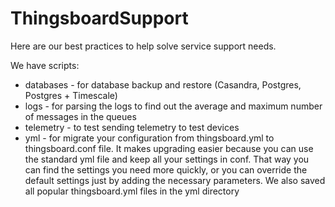 # ThingsboardSupport

Here are our best practices to help solve service support needs.

We have scripts:
- databases - for database backup and restore (Casandra, Postgres, Postgres + Timescale)
- logs - for parsing the logs to find out the average and maximum number of messages in the queues
- telemetry - to test sending telemetry to test devices
- yml - for migrate your configuration from thingsboard.yml to thingsboard.conf file. It makes upgrading easier because you can use the standard yml file and keep all your settings in conf. That way you can find the settings you need more quickly, or you can override the default settings just by adding the necessary parameters. We also saved all popular thingsboard.yml files in the yml directory
